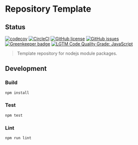 # Repository Template

## Status
[![codecov](https://img.shields.io/codecov/c/github/adobe-rnd/new-nodejs-repository-template.svg)](https://codecov.io/gh/adobe-rnd/new-nodejs-repository-template)
[![CircleCI](https://img.shields.io/circleci/project/github/adobe-rnd/new-nodejs-repository-template.svg)](https://circleci.com/gh/adobe-rnd/new-nodejs-repository-template)
[![GitHub license](https://img.shields.io/github/license/adobe-rnd/new-nodejs-repository-template.svg)](https://github.com/adobe-rnd/new-nodejs-repository-template/blob/master/LICENSE.txt)
[![GitHub issues](https://img.shields.io/github/issues/adobe-rnd/new-nodejs-repository-template.svg)](https://github.com/adobe-rnd/new-nodejs-repository-template/issues)
[![Greenkeeper badge](https://badges.greenkeeper.io/adobe-rnd/new-nodejs-repository-template.svg)](https://greenkeeper.io/)
[![LGTM Code Quality Grade: JavaScript](https://img.shields.io/lgtm/grade/javascript/g/adobe-rnd/new-nodejs-repository-template.svg?logo=lgtm&logoWidth=18)](https://lgtm.com/projects/g/adobe-rnd/new-nodejs-repository-template)

> Template repository for nodejs module packages.

## Development


### Build

```bash
npm install
```

### Test

```bash
npm test
```

### Lint

```bash
npm run lint
```
